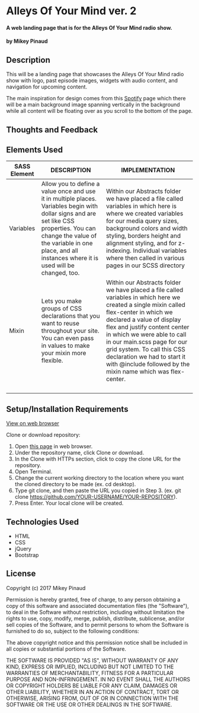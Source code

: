 # Alleys Of Your Mind ver. 2

#### A web landing page that is for the Alleys Of Your Mind radio show.

#### by **Mikey Pinaud**

## Description

This will be a landing page that showcases the Alleys Of Your Mind radio show with logo, past episode images, widgets with audio content, and navigation for upcoming content.

The main inspiration for design comes from this [Spotify](https://open.spotify.com/view/2016-page/) page which there will be a main background image spanning vertically in the background while all content will be floating over as you scroll to the bottom of the page.

## Thoughts and Feedback


## Elements Used
<table>
  <thead>
    <tr>
      <th>SASS Element</th>
      <th>DESCRIPTION</th>
      <th>IMPLEMENTATION</th>
    </tr>
  </thead>
  <tbody>
    <tr>
      <td>Variables</td>
      <td>Allow you to define a value once and use it in multiple places. Variables begin with dollar signs and are set like CSS properties. You can change the value of the variable in one place, and all instances where it is used will be changed, too.</td>
      <td>Within our Abstracts folder we have placed a file called variables in which here is where we created variables for our media query sizes, background colors and width styling, borders height and alignment styling, and for z-indexing. Individual variables where then called in various pages in our SCSS directory</td>
    </tr>
    <tr>
      <td>Mixin</td>
      <td>Lets you make groups of CSS declarations that you want to reuse throughout your site. You can even pass in values to make your mixin more flexible.</td>
      <td>Within our Abstracts folder we have placed a file called variables in which here we created a single mixin called flex-center in which we declared a value of display flex and justify content center in which we were able to call in our main.scss page for our grid system. To call this CSS declaration we had to start it with @include followed by the mixin name which was flex-center.</td>
    </tr>
    <tr>
      <td> </td>
      <td> </td>
      <td> </td>
    </tr>
    <tr>
      <td> </td>
      <td> </td>
      <td> </td>
    </tr>
    <tr>
      <td> </td>
      <td> </td>
      <td> </td>
    </tr>
    <tr>
      <td> </td>
      <td> </td>
      <td> </td>
    </tr>
  </tbody>
</table>

## Setup/Installation Requirements

[View on web browser](https://mpinaud.github.io/alleys-of-your-mind-version-2/)

Clone or download repository:
  1. Open [this page](https://github.com/mpinaud/alleys-of-your-mind-version-2/) in web browser.
  2. Under the repository name, click Clone or download.
  3. In the Clone with HTTPs section, click to copy the clone URL for the repository.
  4. Open Terminal.
  5. Change the current working directory to the location where you want the cloned directory to be made (ex. cd desktop).
  6. Type git clone, and then paste the URL you copied in Step 3. (ex. git clone https://github.com/YOUR-USERNAME/YOUR-REPOSITORY).
  7. Press Enter. Your local clone will be created.

## Technologies Used
  * HTML
  * CSS
  * jQuery
  * Bootstrap

## License

Copyright (c) 2017 Mikey Pinaud

Permission is hereby granted, free of charge, to any person obtaining a copy
of this software and associated documentation files (the "Software"), to deal
in the Software without restriction, including without limitation the rights
to use, copy, modify, merge, publish, distribute, sublicense, and/or sell
copies of the Software, and to permit persons to whom the Software is
furnished to do so, subject to the following conditions:

The above copyright notice and this permission notice shall be included in all
copies or substantial portions of the Software.

THE SOFTWARE IS PROVIDED "AS IS", WITHOUT WARRANTY OF ANY KIND, EXPRESS OR
IMPLIED, INCLUDING BUT NOT LIMITED TO THE WARRANTIES OF MERCHANTABILITY,
FITNESS FOR A PARTICULAR PURPOSE AND NON-INFRINGEMENT. IN NO EVENT SHALL THE
AUTHORS OR COPYRIGHT HOLDERS BE LIABLE FOR ANY CLAIM, DAMAGES OR OTHER
LIABILITY, WHETHER IN AN ACTION OF CONTRACT, TORT OR OTHERWISE, ARISING FROM,
OUT OF OR IN CONNECTION WITH THE SOFTWARE OR THE USE OR OTHER DEALINGS IN THE
SOFTWARE.
